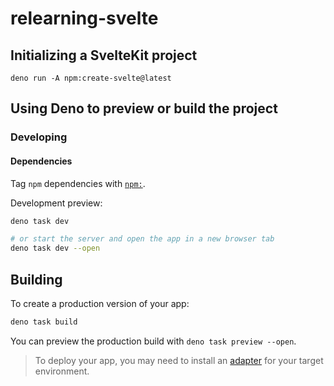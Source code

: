 # relearning-svelte

## Initializing a SvelteKit project

```
deno run -A npm:create-svelte@latest
```

## Using Deno to preview or build the project

### Developing

#### Dependencies

Tag `npm` dependencies with
[`npm:`](https://docs.deno.com/runtime/manual/node/).

Development preview:

```bash
deno task dev

# or start the server and open the app in a new browser tab
deno task dev --open
```

## Building

To create a production version of your app:

```bash
deno task build
```

You can preview the production build with `deno task preview --open`.

> To deploy your app, you may need to install an
> [adapter](https://kit.svelte.dev/docs/adapters) for your target environment.
